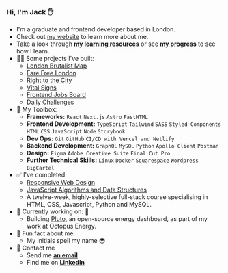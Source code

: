 ### Hi, I'm Jack ✋
- I'm a graduate and frontend developer based in London. 
- Check out [my website](https://jackkershaw.net) to learn more about me.
- Take a look through [**my learning resources**](https://github.com/jones58/Learning-Resources) or see [**my progress**](https://progress.jackkershaw.net) to see how I learn. 
- 👷‍♂️ Some projects I've built:
  - [London Brutalist Map](https://github.com/jones58/brutalist-map-2)
  - [Fare Free London](https://github.com/jones58/fare-free-london)
  - [Right to the City](https://github.com/jones58/right-to-city)
  - [Vital Signs](https://github.com/jones58/vital-signs)
  - [Frontend Jobs Board](https://github.com/jones58/jobseeker)
  - [Daily Challenges](https://github.com/jones58/daily-challenges)
- 🧰 My Toolbox:
  - **Frameworks:** `React` `Next.js` `Astro` `FastHTML`
  - **Frontend Development:** `TypeScript` `Tailwind` `SASS` `Styled Components` `HTML` `CSS` `JavaScript` `Node` `Storybook`
  - **Dev Ops:** `Git` `GitHub` `CI/CD with Vercel and Netlify`
  - **Backend Development:** `GraphQL` `MySQL` `Python` `Apollo Client` `Postman`
  - **Design:** `Figma` `Adobe Creative Suite` `Final Cut Pro` 
  - **Further Technical Skills:** `Linux` `Docker` `Squarespace` `Wordpress` `BigCartel`
- ✅ I've completed:
    - [Responsive Web Design](https://www.freecodecamp.org/certification/jones58/responsive-web-design)
    - [JavaScript Algorithms and Data Structures](https://www.freecodecamp.org/certification/jones58/javascript-algorithms-and-data-structures)
    - A twelve-week, highly-selective full-stack course specialising in HTML, CSS, Javascript, Python and MySQL.
- 🚀 Currently working on: 🚀
    -  Building [Pluto](https://github.com/PlutoPowerClub/Website), an open-source energy dashboard, as part of my work at Octopus Energy. 
- 🌠 Fun fact about me: 
  - My initials spell my name 😎
- 📮 Contact me
  - Send me [**an email**](mailto:jackkershaw@protonmail.com")
  - Find me on [**LinkedIn**](https://www.linkedin.com/in/jackkershaw)

